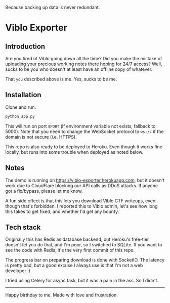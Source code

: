 Because backing up data is never redundant.
# Viblo Exporter

## Introduction
Are you tired of Viblo going down all the time? Did you make the mistake of uploading your precious working notes there hoping for 24/7 access? Well, sucks to be you who doesn't at least have an offline copy of whatever.

That `you` described above is me. Yes, sucks to be me.

## Installation
Clone and run.

```python
python app.py
```

This will run on port `$PORT` (if environment variable not exists, fallback to 5000). Note that you need to change the WebSocket protocol to `ws://` if the domain is not secure (i.e. HTTPS).

This repo is also ready to be deployed to Heroku. Even though it works fine locally, but runs into some trouble when deployed as noted below.

## Notes
The demo is running on https://viblo-exporter.herokuapp.com, but it doesn't work due to CloudFlare blocking our API calls as DDoS attacks. If anyone got a fix/bypass, please let me know.

A fun side effect is that this lets you download Viblo CTF writeups, even though that's forbidden. I reported this to Viblo admin, let's see how long this takes to get fixed, and whether I'd get any bounty.

## Tech stack
Originally this has Redis as database backend, but Heroku's free-tier doesn't let you do that, and I'm poor, so I switched to SQLite. If you want to see the code with Redis, it's the very first commit of this repo.

The progress bar on preparing download is done with SocketIO. The latency is pretty bad, but a good excuse I always use is that I'm not a web developer :)

I tried using Celery for async task, but it was a pain in the ass. So I didn't.

---

Happy birthday to me. Made with love and frustration.